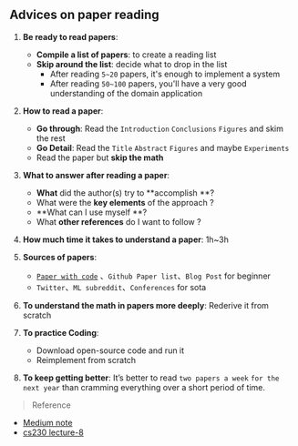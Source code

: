 ## Advices on paper reading

1. **Be ready to read papers**:
   + **Compile a list of papers**: to create a reading list
   + **Skip around the list**: decide what to drop in the list
     + After reading ``5~20`` papers, it's enough to implement a system
     + After reading ``50~100`` papers, you'll have a very good understanding of the domain application

3. **How to read a paper**:
   + **Go through**: Read the `Introduction` `Conclusions` `Figures` and skim the rest
   + **Go Detail**: Read the `Title` `Abstract` `Figures` and maybe `Experiments`
   + Read the paper but **skip the math**
4. **What to answer after reading a paper**:
   + **What** did the author(s) try to **accomplish **?
   + What were the **key elements** of the approach ?
   + **What can I use myself **?
   + What **other references** do I want to follow ?
5. **How much time it takes to understand a paper**: 1h~3h
6. **Sources of papers**: 
   + [`Paper with code`](https://paperswithcode.com/sota) 、`Github Paper list`、`Blog Post` for beginner
   + `Twitter`、`ML subreddit`、`Conferences` for sota
7. **To understand the math in papers more deeply**: Rederive it from scratch
8. **To practice Coding**: 
   + Download open-source code and run it
   + Reimplement from scratch
9. **To keep getting better**: It’s better to read `two papers a week` `for the next year` than cramming everything over a short period of time.



> Reference

+ [Medium note](https://blog.usejournal.com/advice-on-building-a-machine-learning-career-and-reading-research-papers-by-prof-andrew-ng-f90ac99a0182)
+ [cs230 lecture-8](https://www.youtube.com/watch?v=733m6qBH-jI&list=PLoROMvodv4rOABXSygHTsbvUz4G_YQhOb#action=share)

